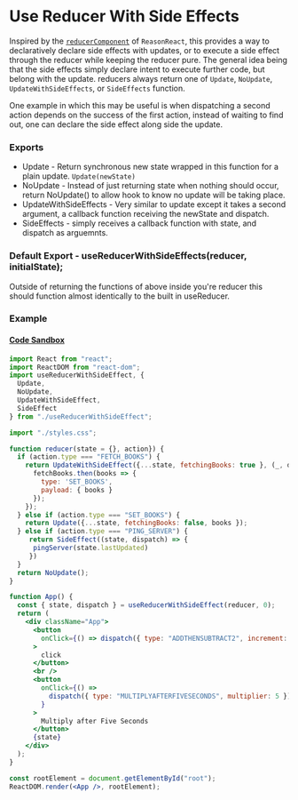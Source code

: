 # Use Reducer With Side Effects
  Inspired by the <a href="https://reasonml.github.io/reason-react/docs/en/state-actions-reducer">`reducerComponent`</a> of `ReasonReact`, this provides a way to declaratively declare side effects with updates, or to execute a side effect through the reducer while keeping the reducer pure.
  The general idea being that the side effects simply declare intent to execute further code, but belong with the update.
  reducers always return one of `Update`, `NoUpdate`, `UpdateWithSideEffects`, or `SideEffects` function.

 One example in which this may be useful is when dispatching a second action depends on the success of the first action, instead of waiting to find out, one can declare the side effect along side the update.

### Exports

* Update - Return synchronous new state wrapped in this function for a plain update. `Update(newState)`
* NoUpdate - Instead of just returning state when nothing should occur, return NoUpdate() to allow hook to know no update will be taking place.
* UpdateWithSideEffects - Very similar to update except it takes a second argument, a callback function receiving the newState and dispatch. 
* SideEffects - simply receives a callback function with state, and dispatch as arguemnts.

### Default Export - useReducerWithSideEffects(reducer, initialState);

Outside of returning the functions of above inside you're reducer this should function almost identically to the built in useReducer.

### Example 

#### <a href="https://codesandbox.io/s/angry-bouman-rc2x6">Code Sandbox</a>

```jsx
import React from "react";
import ReactDOM from "react-dom";
import useReducerWithSideEffect, {
  Update,
  NoUpdate,
  UpdateWithSideEffect,
  SideEffect
} from "./useReducerWithSideEffect";

import "./styles.css";

function reducer(state = {}, action}) {
  if (action.type === "FETCH_BOOKS") {
    return UpdateWithSideEffect({...state, fetchingBooks: true }, (_, dispatch) => {
      fetchBooks.then(books => {
        type: 'SET_BOOKS',
        payload: { books }
      });
    });
  } else if (action.type === "SET_BOOKS") {
    return Update({...state, fetchingBooks: false, books });
  } else if (action.type === "PING_SERVER") {
     return SideEffect((state, dispatch) => {
      pingServer(state.lastUpdated)
     })
  }
  return NoUpdate();
}

function App() {
  const { state, dispatch } = useReducerWithSideEffect(reducer, 0);
  return (
    <div className="App">
      <button
        onClick={() => dispatch({ type: "ADDTHENSUBTRACT2", increment: 5 })}
      >
        click
      </button>
      <br />
      <button
        onClick={() =>
          dispatch({ type: "MULTIPLYAFTERFIVESECONDS", multiplier: 5 })
        }
      >
        Multiply after Five Seconds
      </button>
      {state}
    </div>
  );
}

const rootElement = document.getElementById("root");
ReactDOM.render(<App />, rootElement);
```
 
 
